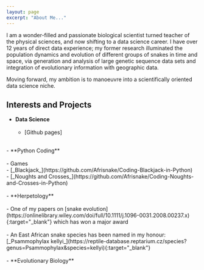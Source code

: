 ```yaml
---
layout: page
excerpt: "About Me..."
---
```


I am a wonder-filled and passionate biological scientist turned teacher of the physical sciences, and now shifting to a data science career. I have over 12 years of direct data experience; my former research illuminated the population dynamics and evolution of different groups of snakes in time and space, via generation and analysis of large genetic sequence data sets and integration of evolutionary information with geographic data.

Moving forward, my ambition is to manoeuvre into a scientifically oriented data science niche.

## Interests and Projects <img src="https://user-images.githubusercontent.com/84908213/131989244-257dcb60-11e9-4585-b1f9-bb7f4e58b898.png" style="position:absolute; top:-100px; right:-200px" alt="snake leaf design" />
- **Data Science**<br/><br/>
    - [Github pages]<br/>
<br/>
- **Python Coding**<br/>
<br/>
    - Games<br/>
          - [_Blackjack_](https://github.com/Afrisnake/Coding-Blackjack-in-Python)<br/>
          - [_Noughts and Crosses_](https://github.com/Afrisnake/Coding-Noughts-and-Crosses-in-Python)<br/>
<br/>
- **Herpetology**<br/>
<br/>
    - One of my papers on [snake evolution](https://onlinelibrary.wiley.com/doi/full/10.1111/j.1096-0031.2008.00237.x){:target="_blank"} which has won a major award<br/><br/>
    - An East African snake species has been named in my honour: [_Psammophylax kellyi_](https://reptile-database.reptarium.cz/species?genus=Psammophylax&species=kellyi){:target="_blank"}<br/>
<br/>
- **Evolutionary Biology**<br/>
<br/>

